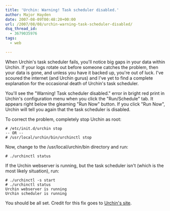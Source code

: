 ```yaml
---
title: 'Urchin: Warning! Task scheduler disabled.'
author: Major Hayden
date: 2007-08-09T00:48:20+00:00
url: /2007/08/08/urchin-warning-task-scheduler-disabled/
dsq_thread_id:
  - 3679035976
tags:
  - web

---
```

When Urchin's task scheduler fails, you'll notice big gaps in your data within Urchin. If your logs rotate out before someone catches the problem, then your data is gone, and unless you have it backed up, you're out of luck. I've scoured the internet (and Urchin gurus) and I've yet to find a complete explanation for the occasional death of Urchin's task scheduler.

You'll see the "Warning! Task scheduler disabled." error in bright red print in Urchin's configuration menu when you click the "Run/Schedule" tab. It appears right below the gleaming "Run Now" button. If you click "Run Now", Urchin will tell you again that the task scheduler is disabled.

To correct the problem, completely stop Urchin as root:

```
# /etc/init.d/urchin stop
-- OR --
# /usr/local/urchin/bin/urchinctl stop
```

Now, change to the /usr/local/urchin/bin directory and run:

```
# ./urchinctl status
```

If the Urchin webserver is running, but the task scheduler isn't (which is the most likely situation), run:

```
# ./urchinctl -s start
# ./urchinctl status
Urchin webserver is running
Urchin scheduler is running
```

You should be all set. Credit for this fix goes to [Urchin's site][1].

 [1]: http://www.google.com/support/urchin45/bin/answer.py?answer=28337&topic=7401
